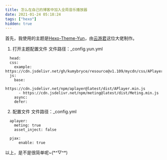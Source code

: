 ```yaml
---
title: 怎么在自己的博客中加入全局音乐播放器
date: 2021-01-24 05:18:24
tags: ["hexo"]
hidden: true
---
```


首先，我使用的主题是[Hexo-Theme-Yun](https://yun.yunyoujun.cn/)，由[云游君](https://www.yunyoujun.cn/)这位大佬制作。

1. 打开主题配置文件
  文件路径：_config.yun.yml
  ```
    head:
    css:
      example: https://cdn.jsdelivr.net/gh/kumybryce/resource@v1.109/mycdn/css/APlayer.min.css
    js:
      base:
        - https://cdn.jsdelivr.net/npm/aplayer@latest/dist/APlayer.min.js
        - https://cdn.jsdelivr.net/npm/meting@latest/dist/Meting.min.js
      async:
      defer:

  ```

2. 配置文件
  文件路径：_config.yml
  ```
    aplayer:
      meting: true
      asset_inject: false

    pjax:
        enable: true
  ```

以上，是不是很简单呢~(\*^▽^\*)